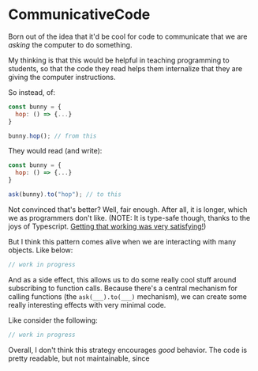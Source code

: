 # CommunicativeCode

Born out of the idea that it'd be cool for code to communicate that we are *asking* the computer to do something. 

My thinking is that this would be helpful in teaching programming to students, so that the code they read helps them internalize that they are giving the computer instructions. 

So instead, of:

```js
const bunny = {
  hop: () => {...}
}

bunny.hop(); // from this
```

They would read (and write):

```js
const bunny = {
  hop: () => {...}
}

ask(bunny).to("hop"); // to this
```

Not convinced that's better? Well, fair enough. After all, it is longer, which we as programmers don't like. (NOTE: It is type-safe though, thanks to the joys of Typescript. [Getting that working was very satisfying!](https://github.com/p-buddy/CommunicativeCode/blob/main/base/ask.ts))

But I think this pattern comes alive when we are interacting with many objects. Like below:

```js
// work in progress
```

And as a side effect, this allows us to do some really cool stuff around subscribing to function calls. Because there's a central mechanism for calling functions (the `ask(___).to(___)` mechanism), we can create some really interesting effects with very minimal code. 

Like consider the following: 

```js
// work in progress
```

Overall, I don't think this strategy encourages *good* behavior. The code is pretty readable, but not maintainable, since 
